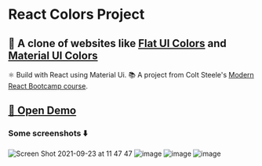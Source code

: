 # React Colors Project

## 🎨 A clone of websites like [Flat UI Colors](https://flatuicolors.com/) and [Material UI Colors](http://materialuicolors.co/?utm_source=launchers)

⚛️ Build with React using Material Ui.
📚 A project from Colt Steele's [Modern React Bootcamp course](https://www.udemy.com/course/modern-react-bootcamp/).

## [🔗 **Open Demo**](https://zivkaplan.github.io/React-Color-project/)

### Some screenshots ⬇️

![Screen Shot 2021-09-23 at 11 47 47](https://user-images.githubusercontent.com/80772683/134478821-68d353e1-fa28-4aa8-9f73-b757d134ccc7.png)
![image](https://i.imgur.com/GM0etHA.png)
![image](https://i.imgur.com/QB2zRzf.png)
![image](https://i.imgur.com/aFowgNg.png)
